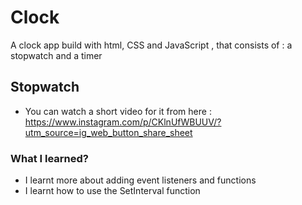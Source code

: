 # Clock
A clock app build with html, CSS and JavaScript , that consists of : a stopwatch and a timer

## Stopwatch
* You can watch a short video for it from here : https://www.instagram.com/p/CKlnUfWBUUV/?utm_source=ig_web_button_share_sheet

### What I learned?
* I learnt more about adding event listeners and functions
* I learnt how to use the SetInterval function
